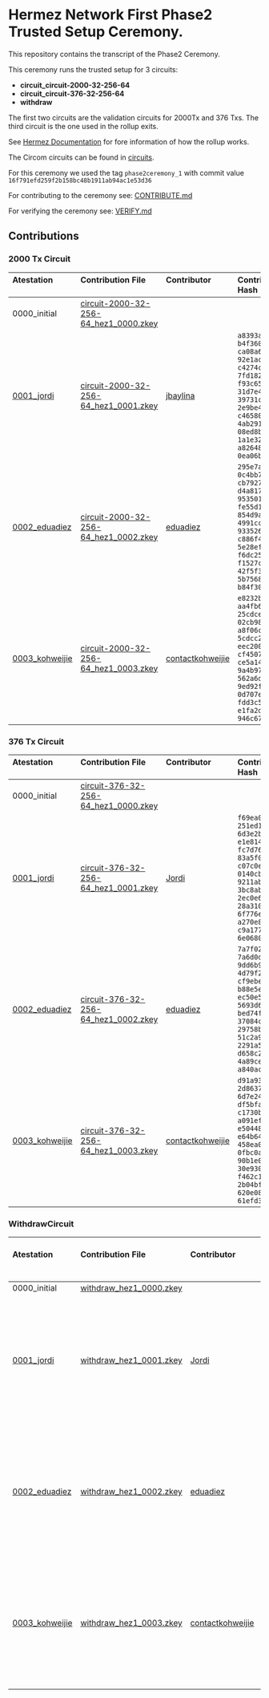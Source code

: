# Hermez Network First Phase2 Trusted Setup Ceremony.

This repository contains the transcript of the Phase2 Ceremony.

This ceremony runs the trusted setup for 3 circuits:

* **circuit_circuit-2000-32-256-64**
* **circuit_circuit-376-32-256-64**
* **withdraw**

The first two circuits are the validation circuits for 2000Tx and 376 Txs.  The third circuit is the one used in the rollup exits.

See [Hermez Documentation](https://docs.hermez.io/#/) for fore information of how the rollup works.

The Circom circuits can be found in [circuits](https://github.com/hermeznetwork/circuits).

For this ceremony we used the tag `phase2ceremony_1` with commit value  `16f791efd259f2b158bc48b1911ab94ac1e53d36`

For contributing to the ceremony see: [CONTRIBUTE.md](CONTRIBUTE.md)

For verifying the ceremony see: [VERIFY.md](VERIFY.md)

## Contributions

### 2000 Tx Circuit

| Atestation<br>&nbsp; | Contribution File<br>&nbsp; | Contributor<br>&nbsp; | Contribution Hash &nbsp; &nbsp; &nbsp; &nbsp; &nbsp; &nbsp; |
|:-----|:------------ |:-----|:--------------------------------------|
| 0000_initial | [circuit-2000-32-256-64_hez1_0000.zkey](https://hermez.s3-eu-west-1.amazonaws.com/circuit-2000-32-256-64_hez1_0000.zkey)     | |
| [0001_jordi](https://github.com/hermeznetwork/phase2ceremony_1/tree/main/0001_jordi) | [circuit-2000-32-256-64_hez1_0001.zkey](https://hermez.s3-eu-west-1.amazonaws.com/circuit-2000-32-256-64_hez1_0001.zkey)     | [jbaylina](https://keybase.io/jbaylina)  | `a8393a38 b4f3607a`<br>`ca08a629 92e1ac25`<br>`c4274c2f 7fd1828f`<br>`f93c655d 31d7e4cf`<br>`39731c5e 2e9be49b`<br>`c46580a4 4ab291a6`<br>`08ed8beb 1a1e3215`<br>`a826485e 0ea06b38` |
| [0002_eduadiez](https://github.com/hermeznetwork/phase2ceremony_1/tree/main/0002_eduadiez) | [circuit-2000-32-256-64_hez1_0002.zkey](https://hermez.s3-eu-west-1.amazonaws.com/circuit-2000-32-256-64_hez1_0002.zkey)     | [eduadiez](https://keybase.io/eduadiez)  | `295e7ada 0c4bb771`<br>`cb792700 d4a81730`<br>`95350191 fe55d1ad`<br>`854d9abc 4991ccd6`<br>`9335269a c886f48a`<br>`5e28efef f6dc25c3`<br>`f1527ca5 42f5f32d`<br>`5b756870 b84f30b7` |
| [0003_kohweijie](https://github.com/hermeznetwork/phase2ceremony_1/tree/main/0003_kohweijie) | [circuit-2000-32-256-64_hez1_0003.zkey](https://hermez.s3-eu-west-1.amazonaws.com/circuit-2000-32-256-64_hez1_0003.zkey)     | [contactkohweijie](https://keybase.io/contactkohweijie)  | `e8232b4e aa4fb6ca`<br>`25cdcef7 02cb98e9`<br>`a8f06cf5 5cdcc296`<br>`eec200dc cf4507b3`<br>`ce5a1483 9a4b97ad`<br>`562a6d93 9ed92fa3`<br>`0d707e18 fdd3c598`<br>`e1fa2d3f 946c6747` |

### 376 Tx Circuit

| Atestation<br>&nbsp; | Contribution File<br>&nbsp; | Contributor<br>&nbsp; | Contribution Hash &nbsp; &nbsp; &nbsp; &nbsp; |
|:-----|:------------ |:-----|:--------------------------------------|
| 0000_initial | [circuit-376-32-256-64_hez1_0000.zkey](https://hermez.s3-eu-west-1.amazonaws.com/circuit-376-32-256-64_hez1_0000.zkey)     | |
| [0001_jordi](https://github.com/hermeznetwork/phase2ceremony_1/tree/main/0001_jordi) | [circuit-376-32-256-64_hez1_0001.zkey](https://hermez.s3-eu-west-1.amazonaws.com/circuit-376-32-256-64_hez1_0001.zkey)     | [Jordi](https://keybase.io/jbaylina)  | `f69ea0f7 251ed117`<br>`6d3e2b05 e1e814c4`<br>`fc7d764f 83a5f00c`<br>`c07c0ee1 0140cb46`<br>`9211ab52 3bc8ab0d`<br>`2ec0e6ee 28a310fd`<br>`6f776e24 a270e83f`<br>`c9a1777f 6e0680ea`|
| [0002_eduadiez](https://github.com/hermeznetwork/phase2ceremony_1/tree/main/0002_eduadiez) | [circuit-376-32-256-64_hez1_0002.zkey](https://hermez.s3-eu-west-1.amazonaws.com/circuit-376-32-256-64_hez1_0002.zkey)     | [eduadiez](https://keybase.io/eduadiez)  | `7a7f023f 7a6d0d25`<br>`9dd6b907 4d79f238`<br>`cf9ebefd b88e5e57`<br>`ec50e58d 5693d627`<br>`bed74f02 37084cbd`<br>`29758bf8 51c2a96d`<br>`2291a5e1 d658c217`<br>`4a89cea7 a840aca5` |
| [0003_kohweijie](https://github.com/hermeznetwork/phase2ceremony_1/tree/main/0003_kohweijie) | [circuit-376-32-256-64_hez1_0003.zkey](https://hermez.s3-eu-west-1.amazonaws.com/circuit-376-32-256-64_hez1_0003.zkey)     | [contactkohweijie](https://keybase.io/contactkohweijie)  | `d91a93c1 2d86371d`<br>`6d7e249e df5bfadf`<br>`c1730bce a091ef6c`<br>`e50448ce e64b6408`<br>`458ea025 0fbc0a91`<br>`90b1e0d8 30e930b2`<br>`f462c17f 2b04bf15`<br>`620e0836 61efd302` |

### WithdrawCircuit

| Atestation<br>&nbsp; | Contribution File<br>&nbsp; | Contributor<br>&nbsp; | Contribution Hash &nbsp; &nbsp; &nbsp; &nbsp; &nbsp; &nbsp; &nbsp; &nbsp; &nbsp; &nbsp; &nbsp; &nbsp;&nbsp; &nbsp; <br> &nbsp; |
|:-----|:------------ |:-----|:--------------------------------------|
| 0000_initial | [withdraw_hez1_0000.zkey](https://hermez.s3-eu-west-1.amazonaws.com/withdraw_hez1_0000.zkey)     | |
| [0001_jordi](https://github.com/hermeznetwork/phase2ceremony_1/tree/main/0001_jordi) | [withdraw_hez1_0001.zkey](https://hermez.s3-eu-west-1.amazonaws.com/withdraw_hez1_0001.zkey)     | [Jordi](https://keybase.io/jbaylina)  |     `25b83ba8 1db23b31`<br>`ddd54f03 cfa7723c`<br>`2229320c a075b8fc`<br>`8d04b186 acd140db`<br>`43b1d398 266861f6`<br>`2e82da13 6bf8bf06`<br>`77512609 ab2cb254`<br>`e3d3e8b4 448299ad`|
| [0002_eduadiez](https://github.com/hermeznetwork/phase2ceremony_1/tree/main/0002_eduadiez) | [withdraw_hez1_0002.zkey](https://hermez.s3-eu-west-1.amazonaws.com/withdraw_hez1_0002.zkey)     | [eduadiez](https://keybase.io/eduadiez)  | `4ea15ed5 363c2561`<br>`305acf41 a8fa52a6`<br>`8820ba40 3e960467`<br>`1d386b07 195de3dd`<br>`01d59ab4 49e72d5c`<br>`3c429ec0 e707fb4c`<br>`9b8d9287 9492a299`<br>`ea36039f b980e7fe` |
| [0003_kohweijie](https://github.com/hermeznetwork/phase2ceremony_1/tree/main/0003_kohweijie) | [withdraw_hez1_0003.zkey](https://hermez.s3-eu-west-1.amazonaws.com/withdraw_hez1_0003.zkey)     | [contactkohweijie](https://keybase.io/contactkohweijie)  | `39b8bc7f 213fdff6`<br>`d253da9f 3ea547bf`<br>`32185495 92d73d60`<br>`3bf44c61 b2cdbcfc`<br>`4f68b634 39424289 fcdbd46e d4372eb7`<br>`cec1dc2f d889938f`<br>`caca994b 56abe2dc` |

